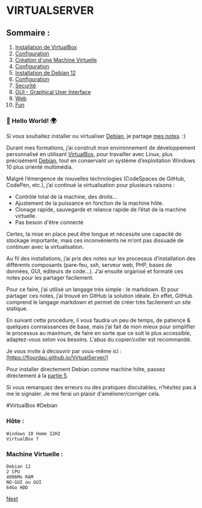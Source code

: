 #   VIRTUALSERVER
##  Sommaire :
01. [Installation de VirtualBox](01-vbox-install.md)  
02. [Configuration](02-vbox-config.md)  
03. [Création d'une Machine Virtuelle](03-machine-create.md)  
04. [Configuration](04-machine-config.md)  
05. [Installation de Debian 12](05-debian-install.md)  
06. [Configuration](06-debian-config.md)  
07. [Securité](07-debian-security.md)  
08. [GUI - Graphical User Interface](08-debian-GUI.md)  
09. [Web](09-debian-web.md)  
10. [Fun](10-debian-fun.md)  


### 👋 Hello World! 🌍
Si vous souhaitez installer ou virtualiser [Debian](https://www.debian.org), je partage [mes notes](https://flourdau.github.io/VirtualServer/). :)

Durant mes formations, j’ai construit mon environnement de développement personnalisé en utilisant [VirtualBox](https://www.virtualbox.org), pour travailler avec Linux, plus précisément [Debian](https://www.debian.org), tout en conservant un système d’exploitation Windows 10 plus orienté multimédia.  

Malgré l’émergence de nouvelles technologies (CodeSpaces de GitHub, CodePen, etc.), j’ai continué la virtualisation pour plusieurs raisons :

- Contrôle total de la machine, des droits...
- Ajustement de la puissance en fonction de la machine hôte.
- Clonage rapide, sauvegarde et relance rapide de l’état de la machine virtuelle.
- Pas besoin d'être connecté

Certes, la mise en place peut être longue et nécessite une capacité de stockage importante, mais ces inconvénients ne m’ont pas dissuadé de continuer avec la virtualisation.  


Au fil des installations, j’ai pris des notes sur les processus d’installation des différents composants (pare-feu, ssh, serveur web, PHP, bases de données, GUI, éditeurs de code…). J’ai ensuite organisé et formaté ces notes pour les partager facilement.

Pour ce faire, j’ai utilisé un langage très simple : le markdown. Et pour partager ces notes, j’ai trouvé en GitHub la solution idéale. En effet, GitHub comprend le langage markdown et permet de créer très facilement un site statique.

En suivant cette procédure, il vous faudra un peu de temps, de patience & quelques connaissances de base, mais j’ai fait de mon mieux pour simplifier le processus au maximum, de faire en sorte que ce soit le plus accessible, adaptez-vous selon vos besoins. L'abus du copier/coller est recommandé.

Je vous invite à découvrir par vous-même ici : [https://flourdau.github.io/VirtualServer/]

Pour installer directement Debian comme machine hôte, passez directement à la [partie 5](05-debian-install.md).  

Si vous remarquez des erreurs ou des pratiques discutables, n’hésitez pas à me le signaler. Je me ferai un plaisir d'améliorer/corriger cela.  

#VirtualBox #Debian  

### Hôte :  

    Windows 10 Home 22H2
    VirtualBox 7  

### Machine Virtuelle :
    
    Debian 12
    2 CPU
    4096Mo RAM
    NO-GUI ou GUI
    64Go HDD

[Next](01-vbox-install.md)